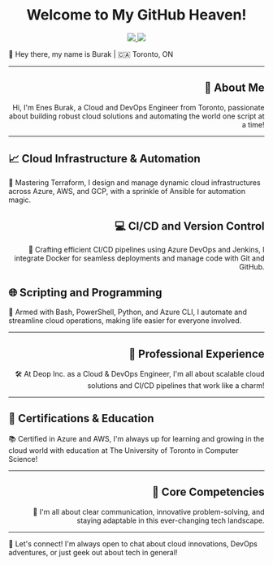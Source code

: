 <h1 align="center">Welcome to My GitHub Heaven!</h1>

<p align="center">
  <a href="https://www.linkedin.com/in/brkhero-it/" alt="LinkedIn">
    <img src="https://img.shields.io/badge/-Linkedin-6610F2?style=for-the-badge&logo=Linkedin&logoColor=FFFFFF&link=https://www.linkedin.com/in/devenes" />
  </a>
  <a href="https://medium.com/@enes.burak.kahraman" alt="Medium">
    <img src="https://img.shields.io/badge/-Medium-6610F2?style=for-the-badge&logo=Medium&logoColor=FFFFFF&link=https://devenes.medium.com/" />
  </a>
</p>

<p align="left">👋 Hey there, my name is Burak | 🇨🇦 Toronto, ON</p>

---

<h2 align="right">👋 About Me</h2>
<p align="right">Hi, I'm Enes Burak, a Cloud and DevOps Engineer from Toronto, passionate about building robust cloud solutions and automating the world one script at a time!</p>

---

<h2 align="left">📈 Cloud Infrastructure & Automation</h2>
<p align="left">🚀 Mastering Terraform, I design and manage dynamic cloud infrastructures across Azure, AWS, and GCP, with a sprinkle of Ansible for automation magic.</p>

<h2 align="right">💻 CI/CD and Version Control</h2>
<p align="right">🌟 Crafting efficient CI/CD pipelines using Azure DevOps and Jenkins, I integrate Docker for seamless deployments and manage code with Git and GitHub.</p>

<h2 align="left">🌐 Scripting and Programming</h2>
<p align="left">🔧 Armed with Bash, PowerShell, Python, and Azure CLI, I automate and streamline cloud operations, making life easier for everyone involved.</p>

---

<h2 align="right">🏢 Professional Experience</h2>
<p align="right">🛠️ At Deop Inc. as a Cloud & DevOps Engineer, I'm all about scalable cloud solutions and CI/CD pipelines that work like a charm!</p>

---

<h2 align="left">📜 Certifications & Education</h2>
<p align="left">📚 Certified in Azure and AWS, I'm always up for learning and growing in the cloud world with education at The University of Toronto in Computer Science!</p>

---

<h2 align="right">🌟 Core Competencies</h2>
<p align="right">🤝 I'm all about clear communication, innovative problem-solving, and staying adaptable in this ever-changing tech landscape.</p>

---

<p align="left">🤗 Let's connect! I'm always open to chat about cloud innovations, DevOps adventures, or just geek out about tech in general!</p>
